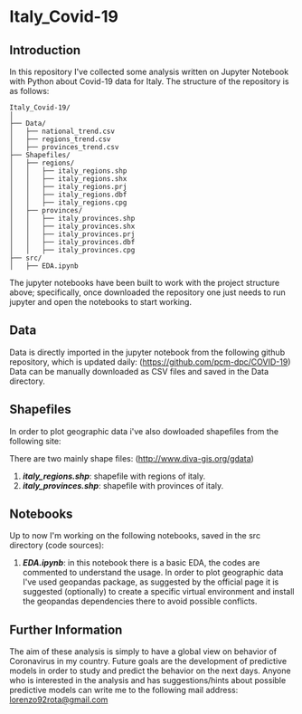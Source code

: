 # Italy_Covid-19

## Introduction
In this repository I've collected some analysis written on Jupyter Notebook with Python about Covid-19 data for Italy. 
The structure of the repository is as follows:

```
Italy_Covid-19/
│
├── Data/
│   ├── national_trend.csv
│   ├── regions_trend.csv
│   ├── provinces_trend.csv
├── Shapefiles/
│   ├── regions/
│   │   ├── italy_regions.shp
│   │   ├── italy_regions.shx
│   │   ├── italy_regions.prj
│   │   ├── italy_regions.dbf
│   │   ├── italy_regions.cpg
│   ├── provinces/
│   │   ├── italy_provinces.shp
│   │   ├── italy_provinces.shx
│   │   ├── italy_provinces.prj
│   │   ├── italy_provinces.dbf
│   │   ├── italy_provinces.cpg
├── src/
│   ├── EDA.ipynb
```
The jupyter notebooks have been built to work with the project structure above; specifically, once downloaded the repository one just needs to run jupyter and open the notebooks to start working.

## Data
Data is directly imported in the jupyter notebook from the following github repository, which is updated daily:
(https://github.com/pcm-dpc/COVID-19)
Data can be manually downloaded as CSV files and saved in the Data directory.

## Shapefiles
In order to plot geographic data i've also dowloaded shapefiles from the following site:

There are two mainly shape files: (http://www.diva-gis.org/gdata)

1. ***italy_regions.shp***: shapefile with regions of italy.
2. ***italy_provinces.shp***: shapefile with provinces of italy.


## Notebooks
Up to now I'm working on the following notebooks, saved in the src directory (code sources):

1. ***EDA.ipynb***: in this notebook there is a basic EDA, the codes are commented to understand the usage.
                    In order to plot geographic data I've used geopandas package, as suggested by the official page it is suggested
                    (optionally) to create a specific virtual environment and install the geopandas dependencies there to avoid
                    possible conflicts.

## Further Information

The aim of these analysis is simply to have a global view on behavior of Coronavirus in my country. Future goals are the development of predictive models in order to study and predict the behavior on the next days.
Anyone who is interested in the analysis and has suggestions/hints about possible predictive models can write me to the following mail address: lorenzo92rota@gmail.com


